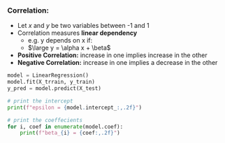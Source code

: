 ### Correlation:
- Let $x$ and $y$ be two variables between -1 and 1
- Correlation measures **linear dependency**
	- e.g. y depends on x if:
	- $\large y = \alpha x + \beta$
- **Positive Correlation:** increase in one implies increase in the other
- **Negative Correlation:** increase in one implies a decrease in the other

```python
model = LinearRegression()
model.fit(X_trrain, y_train)
y_pred = model.predict(X_test)

# print the intercept
print(f"epsilon = {model.intercept_:,.2f}")

# print the coeffecients
for i, coef in enumerate(model.coef):
	print(f"beta_{i} = {coef:,.2f}")
```